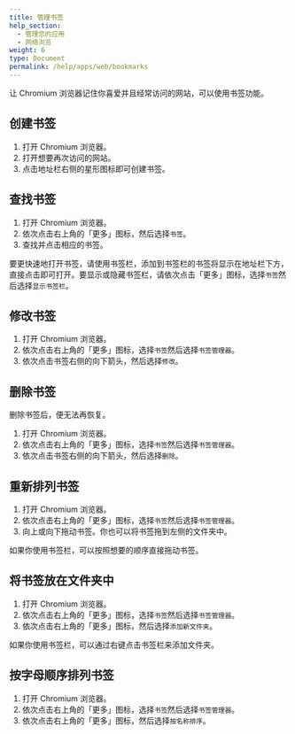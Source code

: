 ```yaml
---
title: 管理书签
help_section:
  - 管理您的应用
  - 网络浏览
weight: 6
type: Document
permalink: /help/apps/web/bookmarks
---
```


让 Chromium 浏览器记住你喜爱并且经常访问的网站，可以使用书签功能。

## 创建书签

1. 打开 Chromium 浏览器。
2. 打开想要再次访问的网站。
3. 点击地址栏右侧的星形图标即可创建书签。

## 查找书签

1. 打开 Chromium 浏览器。
2. 依次点击右上角的「更多」图标，然后选择`书签`。
3. 查找并点击相应的书签。

要更快速地打开书签，请使用书签栏，添加到书签栏的书签将显示在地址栏下方，直接点击即可打开。要显示或隐藏书签栏，请依次点击「更多」图标，选择`书签`然后选择`显示书签栏`。

## 修改书签

1. 打开 Chromium 浏览器。
2. 依次点击右上角的「更多」图标，选择`书签`然后选择`书签管理器`。
3. 依次点击书签右侧的向下箭头，然后选择`修改`。

## 删除书签

删除书签后，便无法再恢复。

1. 打开 Chromium 浏览器。
2. 依次点击右上角的「更多」图标，选择`书签`然后选择`书签管理器`。
3. 依次点击书签右侧的向下箭头，然后选择`删除`。

## 重新排列书签

1. 打开 Chromium 浏览器。
2. 依次点击右上角的「更多」图标，选择`书签`然后选择`书签管理器`。
3. 向上或向下拖动书签。你也可以将书签拖到左侧的文件夹中。

如果你使用书签栏，可以按照想要的顺序直接拖动书签。

## 将书签放在文件夹中

1. 打开 Chromium 浏览器。
2. 依次点击右上角的「更多」图标，选择`书签`然后选择`书签管理器`。
3. 依次点击右上角的「更多」图标，然后选择`添加新文件夹`。

如果你使用书签栏，可以通过右键点击书签栏来添加文件夹。

## 按字母顺序排列书签

1. 打开 Chromium 浏览器。
2. 依次点击右上角的「更多」图标，选择`书签`然后选择`书签管理器`。
3. 依次点击右上角的「更多」图标，然后选择`按名称排序`。

